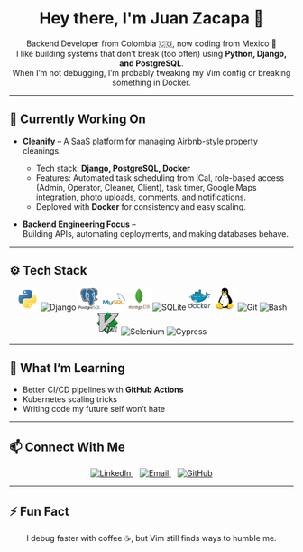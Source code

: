 <h1 align="center">Hey there, I'm Juan Zacapa 👋</h1>  

<p align="center">
  Backend Developer from Colombia 🇨🇴, now coding from Mexico 🌮 <br>
  I like building systems that don’t break (too often) using <b>Python, Django, and PostgreSQL</b>. <br>
  When I’m not debugging, I’m probably tweaking my Vim config or breaking something in Docker.  
</p>  

---

## 🔭 Currently Working On  
- **Cleanify** – A SaaS platform for managing Airbnb-style property cleanings.  
  - Tech stack: **Django, PostgreSQL, Docker**  
  - Features: Automated task scheduling from iCal, role-based access (Admin, Operator, Cleaner, Client), task timer, Google Maps integration, photo uploads, comments, and notifications.  
  - Deployed with **Docker** for consistency and easy scaling.  

- **Backend Engineering Focus** –  
  Building APIs, automating deployments, and making databases behave.  

---

## ⚙️ Tech Stack  
<p align="center">  
  <img src="https://raw.githubusercontent.com/devicons/devicon/master/icons/python/python-original.svg" alt="Python" width="40" height="40"/>  
  <img src="https://cdn.worldvectorlogo.com/logos/django.svg" alt="Django" width="40" height="40"/>  
  <img src="https://raw.githubusercontent.com/devicons/devicon/master/icons/postgresql/postgresql-original-wordmark.svg" alt="PostgreSQL" width="40" height="40"/>  
  <img src="https://raw.githubusercontent.com/devicons/devicon/master/icons/mysql/mysql-original-wordmark.svg" alt="MySQL" width="40" height="40"/>  
  <img src="https://raw.githubusercontent.com/devicons/devicon/master/icons/mongodb/mongodb-original-wordmark.svg" alt="MongoDB" width="40" height="40"/>  
  <img src="https://www.vectorlogo.zone/logos/sqlite/sqlite-icon.svg" alt="SQLite" width="40" height="40"/>  
  <img src="https://raw.githubusercontent.com/devicons/devicon/master/icons/docker/docker-original-wordmark.svg" alt="Docker" width="40" height="40"/>  
  <img src="https://raw.githubusercontent.com/devicons/devicon/master/icons/linux/linux-original.svg" alt="Linux" width="40" height="40"/>  
  <img src="https://www.vectorlogo.zone/logos/git-scm/git-scm-icon.svg" alt="Git" width="40" height="40"/>  
  <img src="https://www.vectorlogo.zone/logos/gnu_bash/gnu_bash-icon.svg" alt="Bash" width="40" height="40"/>  
  <img src="https://raw.githubusercontent.com/devicons/devicon/master/icons/vim/vim-original.svg" alt="Vim" width="40" height="40"/>  
  <img src="https://www.vectorlogo.zone/logos/selenium/selenium-icon.svg" alt="Selenium" width="40" height="40"/>  
  <img src="https://raw.githubusercontent.com/simple-icons/simple-icons/develop/icons/cypress.svg" alt="Cypress" width="40" height="40"/>  
</p>  

---

## 🌱 What I’m Learning  
- Better CI/CD pipelines with **GitHub Actions**  
- Kubernetes scaling tricks  
- Writing code my future self won’t hate  

---

## 📫 Connect With Me  
<p align="center">
  <a href="https://www.linkedin.com/in/juanzacapa/" target="_blank">
    <img src="https://cdn.jsdelivr.net/npm/simple-icons@v9/icons/linkedin.svg" alt="LinkedIn" width="35" height="35"/>
  </a>
  &nbsp;&nbsp;
  <a href="mailto:jmzacapa.dev@gmail.com" target="_blank">
    <img src="https://cdn.jsdelivr.net/npm/simple-icons@v9/icons/gmail.svg" alt="Email" width="35" height="35"/>
  </a>
  &nbsp;&nbsp;
  <a href="https://github.com/yourusername" target="_blank">
    <img src="https://cdn.jsdelivr.net/npm/simple-icons@v9/icons/github.svg" alt="GitHub" width="35" height="35"/>
  </a>
</p> 

---

## ⚡ Fun Fact  
<p align="center">
  I debug faster with coffee ☕, but Vim still finds ways to humble me.  
</p>  

